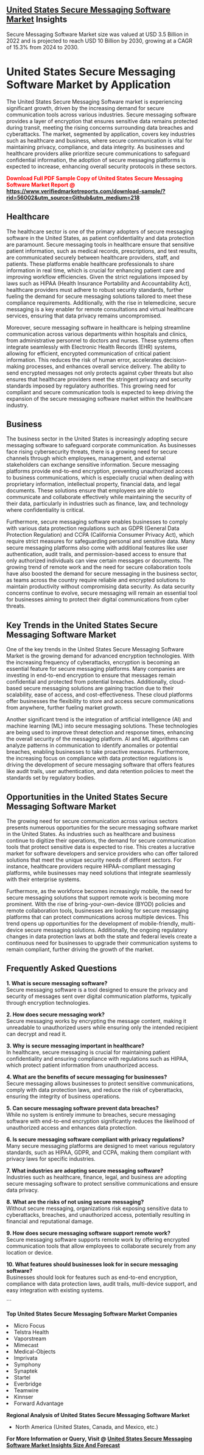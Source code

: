 <h2><a href="https://www.verifiedmarketreports.com/download-sample/?rid=56002&amp;utm_source=Github&amp;utm_medium=218" target="_blank">United States Secure Messaging Software Market</a> Insights</h2><p>Secure Messaging Software Market size was valued at USD 3.5 Billion in 2022 and is projected to reach USD 10 Billion by 2030, growing at a CAGR of 15.3% from 2024 to 2030.</p><p> <h1>United States Secure Messaging Software Market by Application</h1> <p>The United States Secure Messaging Software market is experiencing significant growth, driven by the increasing demand for secure communication tools across various industries. Secure messaging software provides a layer of encryption that ensures sensitive data remains protected during transit, meeting the rising concerns surrounding data breaches and cyberattacks. The market, segmented by application, covers key industries such as healthcare and business, where secure communication is vital for maintaining privacy, compliance, and data integrity. As businesses and healthcare providers alike prioritize secure communications to safeguard confidential information, the adoption of secure messaging platforms is expected to increase, enhancing overall security protocols in these sectors.</p> <p><strong><p><span class=""><span style="color: #ff0000;"><strong>Download Full PDF Sample Copy of United States Secure Messaging Software Market Report</strong> @ </span><a href="https://www.verifiedmarketreports.com/download-sample/?rid=56002&amp;utm_source=Github&amp;utm_medium=218" target="_blank">https://www.verifiedmarketreports.com/download-sample/?rid=56002&amp;utm_source=Github&amp;utm_medium=218</a></span></p></strong></p> <h2>Healthcare</h2> <p>The healthcare sector is one of the primary adopters of secure messaging software in the United States, as patient confidentiality and data protection are paramount. Secure messaging tools in healthcare ensure that sensitive patient information, such as medical records, prescriptions, and test results, are communicated securely between healthcare providers, staff, and patients. These platforms enable healthcare professionals to share information in real time, which is crucial for enhancing patient care and improving workflow efficiencies. Given the strict regulations imposed by laws such as HIPAA (Health Insurance Portability and Accountability Act), healthcare providers must adhere to robust security standards, further fueling the demand for secure messaging solutions tailored to meet these compliance requirements. Additionally, with the rise in telemedicine, secure messaging is a key enabler for remote consultations and virtual healthcare services, ensuring that data privacy remains uncompromised.</p> <p>Moreover, secure messaging software in healthcare is helping streamline communication across various departments within hospitals and clinics, from administrative personnel to doctors and nurses. These systems often integrate seamlessly with Electronic Health Records (EHR) systems, allowing for efficient, encrypted communication of critical patient information. This reduces the risk of human error, accelerates decision-making processes, and enhances overall service delivery. The ability to send encrypted messages not only protects against cyber threats but also ensures that healthcare providers meet the stringent privacy and security standards imposed by regulatory authorities. This growing need for compliant and secure communication tools is expected to keep driving the expansion of the secure messaging software market within the healthcare industry.</p> <h2>Business</h2> <p>The business sector in the United States is increasingly adopting secure messaging software to safeguard corporate communication. As businesses face rising cybersecurity threats, there is a growing need for secure channels through which employees, management, and external stakeholders can exchange sensitive information. Secure messaging platforms provide end-to-end encryption, preventing unauthorized access to business communications, which is especially crucial when dealing with proprietary information, intellectual property, financial data, and legal documents. These solutions ensure that employees are able to communicate and collaborate effectively while maintaining the security of their data, particularly in industries such as finance, law, and technology where confidentiality is critical.</p> <p>Furthermore, secure messaging software enables businesses to comply with various data protection regulations such as GDPR (General Data Protection Regulation) and CCPA (California Consumer Privacy Act), which require strict measures for safeguarding personal and sensitive data. Many secure messaging platforms also come with additional features like user authentication, audit trails, and permission-based access to ensure that only authorized individuals can view certain messages or documents. The growing trend of remote work and the need for secure collaboration tools have also boosted the demand for secure messaging in the business sector, as teams across the country require reliable and encrypted solutions to maintain productivity without compromising data security. As data security concerns continue to evolve, secure messaging will remain an essential tool for businesses aiming to protect their digital communications from cyber threats.</p> <h2>Key Trends in the United States Secure Messaging Software Market</h2> <p>One of the key trends in the United States Secure Messaging Software Market is the growing demand for advanced encryption technologies. With the increasing frequency of cyberattacks, encryption is becoming an essential feature for secure messaging platforms. Many companies are investing in end-to-end encryption to ensure that messages remain confidential and protected from potential breaches. Additionally, cloud-based secure messaging solutions are gaining traction due to their scalability, ease of access, and cost-effectiveness. These cloud platforms offer businesses the flexibility to store and access secure communications from anywhere, further fueling market growth.</p> <p>Another significant trend is the integration of artificial intelligence (AI) and machine learning (ML) into secure messaging solutions. These technologies are being used to improve threat detection and response times, enhancing the overall security of the messaging platform. AI and ML algorithms can analyze patterns in communication to identify anomalies or potential breaches, enabling businesses to take proactive measures. Furthermore, the increasing focus on compliance with data protection regulations is driving the development of secure messaging software that offers features like audit trails, user authentication, and data retention policies to meet the standards set by regulatory bodies.</p> <h2>Opportunities in the United States Secure Messaging Software Market</h2> <p>The growing need for secure communication across various sectors presents numerous opportunities for the secure messaging software market in the United States. As industries such as healthcare and business continue to digitize their operations, the demand for secure communication tools that protect sensitive data is expected to rise. This creates a lucrative market for software developers and service providers who can offer tailored solutions that meet the unique security needs of different sectors. For instance, healthcare providers require HIPAA-compliant messaging platforms, while businesses may need solutions that integrate seamlessly with their enterprise systems.</p> <p>Furthermore, as the workforce becomes increasingly mobile, the need for secure messaging solutions that support remote work is becoming more prominent. With the rise of bring-your-own-device (BYOD) policies and remote collaboration tools, businesses are looking for secure messaging platforms that can protect communications across multiple devices. This trend opens up opportunities for the development of mobile-friendly, multi-device secure messaging solutions. Additionally, the ongoing regulatory changes in data protection laws at both the state and federal levels create a continuous need for businesses to upgrade their communication systems to remain compliant, further driving the growth of the market.</p> <h2>Frequently Asked Questions</h2> <p><strong>1. What is secure messaging software?</strong><br>Secure messaging software is a tool designed to ensure the privacy and security of messages sent over digital communication platforms, typically through encryption technologies.</p> <p><strong>2. How does secure messaging work?</strong><br>Secure messaging works by encrypting the message content, making it unreadable to unauthorized users while ensuring only the intended recipient can decrypt and read it.</p> <p><strong>3. Why is secure messaging important in healthcare?</strong><br>In healthcare, secure messaging is crucial for maintaining patient confidentiality and ensuring compliance with regulations such as HIPAA, which protect patient information from unauthorized access.</p> <p><strong>4. What are the benefits of secure messaging for businesses?</strong><br>Secure messaging allows businesses to protect sensitive communications, comply with data protection laws, and reduce the risk of cyberattacks, ensuring the integrity of business operations.</p> <p><strong>5. Can secure messaging software prevent data breaches?</strong><br>While no system is entirely immune to breaches, secure messaging software with end-to-end encryption significantly reduces the likelihood of unauthorized access and enhances data protection.</p> <p><strong>6. Is secure messaging software compliant with privacy regulations?</strong><br>Many secure messaging platforms are designed to meet various regulatory standards, such as HIPAA, GDPR, and CCPA, making them compliant with privacy laws for specific industries.</p> <p><strong>7. What industries are adopting secure messaging software?</strong><br>Industries such as healthcare, finance, legal, and business are adopting secure messaging software to protect sensitive communications and ensure data privacy.</p> <p><strong>8. What are the risks of not using secure messaging?</strong><br>Without secure messaging, organizations risk exposing sensitive data to cyberattacks, breaches, and unauthorized access, potentially resulting in financial and reputational damage.</p> <p><strong>9. How does secure messaging software support remote work?</strong><br>Secure messaging software supports remote work by offering encrypted communication tools that allow employees to collaborate securely from any location or device.</p> <p><strong>10. What features should businesses look for in secure messaging software?</strong><br>Businesses should look for features such as end-to-end encryption, compliance with data protection laws, audit trails, multi-device support, and easy integration with existing systems.</p> ```</p><p><strong>Top United States Secure Messaging Software Market Companies</strong></p><div data-test-id=""><p><li>Micro Focus</li><li> Telstra Health</li><li> Vaporstream</li><li> Mimecast</li><li> Medical-Objects</li><li> Imprivata</li><li> Symphony</li><li> Synaptek</li><li> Startel</li><li> Everbridge</li><li> Teamwire</li><li> Kinnser</li><li> Forward Advantage</li></p><div><strong>Regional Analysis of&nbsp;United States Secure Messaging Software Market</strong></div><ul><li dir="ltr"><p dir="ltr">North America&nbsp;(United States, Canada, and Mexico, etc.)</p></li></ul><p><strong>For More Information or Query, Visit @&nbsp;</strong><strong><a href="https://www.verifiedmarketreports.com/product/global-secure-messaging-software-market-2019-by-manufacturers-countries-type-and-application-forecast-to-2024/?utm_source=Github&amp;utm_medium=218" target="_blank">United States Secure Messaging Software Market Insights Size And Forecast</a></strong></p></div>
